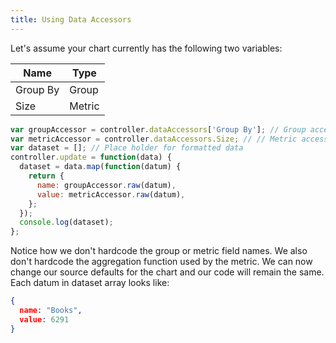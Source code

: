 ```yaml
---
title: Using Data Accessors
---
```


Let's assume your chart currently has the following two variables:

| Name     | Type   |
| -------- | ------ |
| Group By | Group  |
| Size     | Metric |

```javascript
var groupAccessor = controller.dataAccessors['Group By']; // Group accessor for the variable named: 'Group By'
var metricAccessor = controller.dataAccessors.Size; // // Metric accessor for the variable named: 'Size'
var dataset = []; // Place holder for formatted data
controller.update = function(data) {
  dataset = data.map(function(datum) {
    return {
      name: groupAccessor.raw(datum),
      value: metricAccessor.raw(datum),
    };
  });
  console.log(dataset);
};
```

Notice how we don't hardcode the group or metric field names. We also don't hardcode the aggregation function used by the metric. We can now change our source defaults for the chart and our code will remain the same. Each datum in dataset array looks like:

```json
{
  name: "Books",
  value: 6291
}
```

